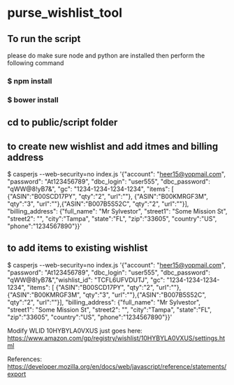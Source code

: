 # purse_wishlist_tool

## To run the script
please do make sure node and python are installed
then perform the following command
### $ npm install
### $ bower install
## cd to public/script folder
## to create new wishlist and add itmes and billing address
$ casperjs --web-security=no index.js '{"account": "heer15@yopmail.com", "password": "At123456789", "dbc_login": "user555", "dbc_password": "qWW@8!yB7&", "gc": "1234-1234-1234-1234", "items": [ {"ASIN":"B00SCD17PY", "qty":"2", "url":""},   {"ASIN":"B00KMRGF3M", "qty":"3", "url":""},{"ASIN":"B007B5S52C", "qty":"2", "url":""}],  "billing_address": {"full_name": "Mr Sylvestor", "street1": "Some Mission St", "street2": "",  "city":"Tampa", "state":"FL",  "zip":"33605",  "country":"US", "phone":"1234567890"}}'
## to add items to existing wishlist

$ casperjs --web-security=no index.js '{"account": "heer15@yopmail.com", "password": "At123456789", "dbc_login": "user555", "dbc_password": "qWW@8!yB7&","wishlist_id": "TCFL6UFVDUTJ", "gc": "1234-1234-1234-1234", "items": [ {"ASIN":"B00SCD17PY", "qty":"2", "url":""},   {"ASIN":"B00KMRGF3M", "qty":"3", "url":""},{"ASIN":"B007B5S52C", "qty":"2", "url":""}],  "billing_address": {"full_name": "Mr Sylvestor", "street1": "Some Mission St", "street2": "",  "city":"Tampa", "state":"FL",  "zip":"33605",  "country":"US", "phone":"1234567890"}}'



Modify WLID 10HYBYLA0VXUS just goes here: https://www.amazon.com/gp/registry/wishlist/10HYBYLA0VXUS/settings.html

References:
https://developer.mozilla.org/en/docs/web/javascript/reference/statements/export